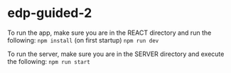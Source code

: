 # edp-guided-2

To run the app, make sure you are in the REACT directory and run the following:
`npm install` (on first startup)
`npm run dev`

To run the server, make sure you are in the SERVER directory and execute the following:
`npm run start`